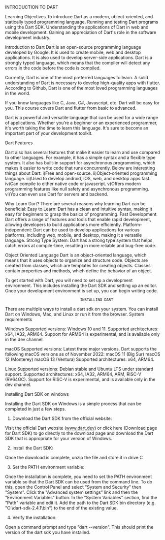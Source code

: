 INTRODUCTION TO DART

Learning Objectives
To introduce Dart as a modern, object-oriented, and statically typed programming language.
Running and testing Dart programs using the Dart SDK.
Understanding the applications of Dart in web and mobile development.
Gaining an appreciation of Dart's role in the software development industry.

Introduction to Dart
Dart is an open-source programming language developed by Google. It is used to create mobile, web and desktop applications. It is also used to develop server-side applications. Dart is a strongly typed language, which means that the compiler will detect any errors in the code before the code is compiled.

Currently, Dart is one of the most preferred languages to learn. A solid understanding of Dart is necessary to develop high-quality apps with flutter. According to Github, Dart is one of the most loved programming languages in the world.

If you know languages like C, Java, C#, Javascript, etc. Dart will be easy for you. This course covers Dart and flutter from basic to advanced.

Dart is a powerful and versatile language that can be used for a wide range of applications. Whether you're a beginner or an experienced programmer, it's worth taking the time to learn this language. It's sure to become an important part of your development toolkit.

Dart Features

Dart also has several features that make it easier to learn and use compared to other languages. For example, it has a simple syntax and a flexible type system. It also has built-in support for asynchronous programming, which makes it easier to write code that runs concurrently. Below are interesting things about Dart:
i)Free and open-source.
ii)Object-oriented programming language.
iii)Used to develop android, iOS, web, and desktop apps fast.
iv)Can compile to either native code or javascript.
v)Offers modern programming features like null safety and asynchronous programming.
vi)You can even use Dart for servers and backend.

Why Learn Dart?
There are several reasons why learning Dart can be beneficial:
Easy to Learn: Dart has a clean and intuitive syntax, making it easy for beginners to grasp the basics of programming.
Fast Development: Dart offers a range of features and tools that enable rapid development, allowing developers to build applications more efficiently.
Platform-Independent: Dart can be used to develop applications for various platforms, including web, mobile, and desktop, making it a versatile language.
Strong Type System: Dart has a strong type system that helps catch errors at compile-time, resulting in more reliable and bug-free code.

Object Oriented Language
Dart is an object-oriented language, which means that it uses objects to organize and structure code. Objects are created from classes, which are templates for creating objects. Classes contain properties and methods, which define the behavior of an object.

To get started with Dart, you will need to set up a development environment. This includes installing the Dart SDK and setting up an editor. Once your development environment is set up, you can begin writing code.

                                      INSTALLING DART

There are multiple ways to install a dart sdk on your system. You can install Dart on Windows, Mac, and Linux or run it from the browser.
System requirements

Windows
Supported versions: Windows 10 and 11.
Supported architectures: x64, IA32, ARM64.
Support for ARM64 is experimental, and is available only in the dev channel.

macOS
Supported versions: Latest three major versions. Dart supports the following macOS versions as of November 2022:
macOS 11 (Big Sur)
macOS 12 (Monterey)
macOS 13 (Ventura)
Supported architectures: x64, ARM64.

Linux
Supported versions: Debian stable and Ubuntu LTS under standard support.
Supported architectures: x64, IA32, ARM64, ARM, RISC-V (RV64GC).
Support for RISC-V is experimental, and is available only in the dev channel.

Installing Dart SDK on windows

Installing the Dart SDK on Windows is a simple process that can be completed in just a few steps.

1. Download the Dart SDK from the official website:

Visit the official Dart website (www.dart.dev) or click here (Download page for Dart SDK) to go directly to the download page and download the Dart SDK that is appropriate for your version of Windows.

2. Install the Dart SDK:

Once the download is complete, unzip the file and store it in drive C

3. Set the PATH environment variable:

Once the installation is complete, you need to set the PATH environment variable so that the Dart SDK can be used from the command line. To do this, open the Control Panel and select "System and Security" then "System". Click the "Advanced system settings" link and then the "Environment Variables" button. In the "System Variables" section, find the "Path" variable and edit it. Add the path to the Dart SDK bin directory (e.g. "C:\dart-sdk-2.4.1\bin") to the end of the existing value.

4. Verify the installation:

Open a command prompt and type "dart --version". This should print the version of the dart sdk you have installed.
